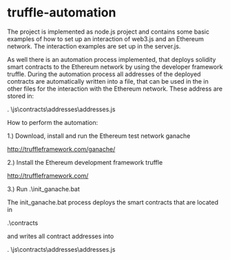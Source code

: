 # truffle-automation

The project is implemented as node.js project and contains some basic examples of how to set up an interaction of web3.js and an Ethereum network. 
The interaction examples are set up in the server.js.

As well there is an automation process implemented, that deploys solidity smart contracts to the Ethereum network by using the developer framework truffle. During the automation process all addresses of the deployed contracts are automatically written into a file, that can be used in the in other files for the interaction with the Ethereum network. These address are stored in:

. \js\contracts\addresses\addresses.js

How to perform the automation:

1.)	Download, install and run the Ethereum test network ganache

  http://truffleframework.com/ganache/

2.)	Install the Ethereum development framework truffle

  http://truffleframework.com/

3.)	Run .\init_ganache.bat

The init_ganache.bat process deploys the smart contracts that are located in 

.\contracts

and writes all contract addresses into 

. \js\contracts\addresses\addresses.js


